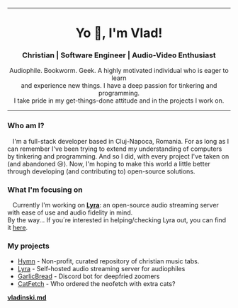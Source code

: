 <hr>
<h1 align="center">Yo 👋, I'm Vlad!</h1>
<h3 align="center">Christian | Software Engineer | Audio-Video Enthusiast</h3>
<p align="center">
Audiophile. Bookworm. Geek. A highly motivated individual who is eager to learn<br>and experience new things. I have a deep passion for tinkering and programming.<br>I take pride in my get-things-done attitude and in the projects I work on.
</p>
</hr>
<hr>

### Who am I?

&nbsp;&nbsp; I'm a full-stack developer based in Cluj-Napoca, Romania. For as long as I can remember I've been trying to extend my understanding of computers by tinkering and programming. And so I did, with every project I've taken on (and abandoned 😢). Now, I'm hoping to make this world a little better through developing (and contributing to) open-source solutions.

### What I'm focusing on

<!-- &nbsp;&nbsp; Currently I'm working on <u><b>Hymn</b></u>: an open-source, non-profit, free access christian music tabs repository with user friendliness and ease of use in mind. If, by chance, you're interested in helping/checking Hymn out, you can find it [here](https://github.com/VladCuciureanu/Hymn). -->

&nbsp;&nbsp; Currently I'm working on <u><b>Lyra</b></u>: an open-source audio streaming server with ease of use and audio fidelity in mind.
</br>By the way... If you´re interested in helping/checking Lyra out, you can find it [here](https://github.com/VladCuciureanu/Lyra).

### My projects

<!-- PROJECT-LIST:START -->

- [Hymn](https://github.com/VladCuciureanu/Hymn) - Non-profit, curated repository of christian music tabs.
- [Lyra](https://github.com/VladCuciureanu/Lyra) - Self-hosted audio streaming server for audiophiles
- [GarlicBread](https://github.com/VladCuciureanu/GarlicBread) - Discord bot for deepfried zoomers
- [CatFetch](https://github.com/VladCuciureanu/CatFetch) - Who ordered the neofetch with extra cats?
  <!-- - [Khora](https://github.com/VladCuciureanu/khora) -->
  <!-- PROJECT-LIST:END -->

**[vladinski.md](https://vladinski.md/)**
